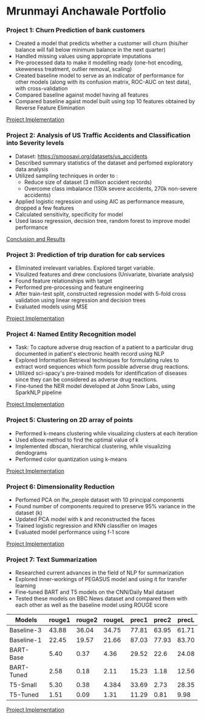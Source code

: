 # Mrunmayi Anchawale Portfolio

### Project 1: Churn Prediction of bank customers
* Created a model that predicts whether a customer will churn (his/her balance will fall below minimum balance in the next quarter)
* Handled missing values using appropriate imputations
* Pre-processed data to make it modelling ready (one-hot encoding, skeweness treatment, outlier removal, scaling)
* Created baseline model to serve as an indicator of performance for other models (along with its confusion matrix, ROC-AUC on test data), with cross-validation
* Compared baseline against model having all features
* Compared baseline agaist model built using top 10 features obtained by Reverse Feature Elimination

[Project Implementation](https://github.com/MrunmayiSA/CustomerChurnPrediction.git)

### Project 2: Analysis of US Traffic Accidents and Classification into Severity levels
* Dataset: https://smoosavi.org/datasets/us_accidents
* Described summary statistics of the dataset and perfomed exploratory data analysis
* Utilized sampling techniques in order to :
  * Reduce size of dataset (3 million accident records)
  * Overcome class imbalance (130k severe accidents, 270k non-severe accidents)
* Applied logistic regression and using AIC as performance measure, dropped a few features
* Calculated sensitivity, specificity for model
* Used lasso regression, decision tree, random forest to improve model performance

[Conclusion and Results](https://zhuochenglin.github.io/US_Accidents_Project/)

### Project 3: Prediction of trip duration for cab services
* Eliminated irrelevant variables. Explored target variable. 
* Visulized features and drew conclusions (Univariate, bivariate analysis)
* Found feature relationships with target
* Performed pre-processing and feature engineering
* After train-test split, constructed regression model with 5-fold cross validation using linear regression and decision trees
* Evaluated models using MSE

[Project Implementation](https://github.com/MrunmayiSA/PredictingTripDurationRegression.git)

### Project 4: Named Entity Recognition model
* Task: To capture adverse drug reaction of a patient to a particular drug documented in patient's electronic health record using NLP
* Explored Information Retrieval techniques for formulating rules to extract word sequences which form possible adverse drug reactions.
* Utilized sci-spacy's pre-trained models for identification of diseases since they can be considered as adverse drug reactions.
* Fine-tuned the NER model developed at John Snow Labs, using SparkNLP pipeline

[Project Implementation](https://github.com/MrunmayiSA/NERModel.git)

### Project 5: Clustering on 2D array of points
* Performed k-means clustering while visualizing clusters at each iteration
* Used elbow method to find the optimal value of k
* Implemented dbscan, hierarchical clustering, while visualizing dendograms
* Performed color quantization using k-means

[Project Implementation](https://github.com/MrunmayiSA/ClusteringOn2DArray.git)

### Project 6: Dimensionality Reduction
* Perfomed PCA on lfw_people dataset with 10 principal components
* Found number of components required to preserve 95% variance in the dataset (k)
* Updated PCA model with k and reconstructed the faces
* Trained logistic regression and KNN classifier on images
* Evaluated model performance using f-1 score

[Project Implementation](https://github.com/MrunmayiSA/DimensionalityReductionOnFaces.git)

### Project 7: Text Summarization
* Researched current advances in the field of NLP for summarization
* Explored inner-workings of PEGASUS model and using it for transfer learning
* Fine-tuned BART and T5 models on the CNN/Daily Mail dataset 
* Tested these models on BBC News dataset and compared them with each other as well as the baseline model using ROUGE score<br>

|  Models   |rouge1 |rouge2 |rougeL |prec1  |prec2  | precL |
|-----------|-------|-------|-------|-------|-------|-------|
|Baseline-3 | 43.88 | 36.04 | 34.75 | 77.81 | 63.95 | 61.71 |
|Baseline-1 | 22.45 | 19.57 | 21.66 | 87.03 | 77.93 | 83.70 |
|BART-Base  | 5.40  | 0.37  | 4.36  | 29.52 | 22.6  | 24.08 |
|BART-Tuned | 2.58  | 0.18  | 2.11  | 15.23 | 1.18  | 12.56 |
|T5-Small   | 5.30  | 0.38  | 4.384 | 33.69 | 2.73  | 28.35 |
|T5-Tuned   | 1.51  | 0.09  | 1.31  | 11.29 | 0.81  | 9.98  |

[Project Implementation](https://github.com/MrunmayiSA/Text-Summarization.git)

